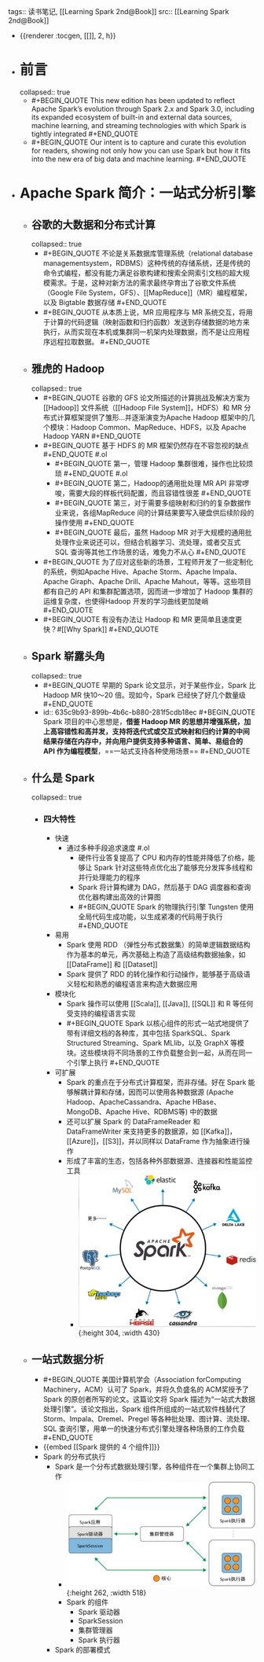 tags:: 读书笔记, [[Learning Spark 2nd@Book]] 
src:: [[Learning Spark 2nd@Book]]

- {{renderer :tocgen, [[]], 2, h}}
- # 前言
  collapsed:: true
	- #+BEGIN_QUOTE
	  This new edition has been updated to reflect Apache Spark’s evolution through Spark 2.x and Spark 3.0, including its expanded ecosystem of built-in and external data sources, machine learning, and streaming technologies with which Spark is tightly integrated
	  #+END_QUOTE
	- #+BEGIN_QUOTE
	  Our intent is to capture and curate this evolution for readers, showing not only how you can use Spark but how it fits into the new era of big data and machine learning.
	  #+END_QUOTE
- # Apache Spark 简介：一站式分析引擎
	- ## 谷歌的大数据和分布式计算
	  collapsed:: true
		- #+BEGIN_QUOTE
		  不论是关系数据库管理系统（relational database managementsystem，RDBMS）这种传统的存储系统，还是传统的命令式编程，都没有能力满足谷歌构建和搜索全网索引文档的超大规模需求。于是，这种对新方法的需求最终孕育出了谷歌文件系统（Google File System，GFS）、[[MapReduce]]（MR）编程框架，以及 Bigtable 数据存储
		  #+END_QUOTE
		- #+BEGIN_QUOTE
		  从本质上说，MR 应用程序与 MR 系统交互，将用于计算的代码逻辑（映射函数和归约函数）发送到存储数据的地方来执行，从而实现在本机或集群同一机架内处理数据，而不是让应用程序远程拉取数据。
		  #+END_QUOTE
	- ## 雅虎的 Hadoop
	  collapsed:: true
		- #+BEGIN_QUOTE
		  谷歌的 GFS 论文所描述的计算挑战及解决方案为 [[Hadoop]] 文件系统（[[Hadoop File System]]，HDFS）和 MR 分布式计算框架提供了雏形...并逐渐演变为Apache Hadoop 框架中的几个模块：Hadoop Common、MapReduce、HDFS，以及 Apache Hadoop YARN
		  #+END_QUOTE
		- #+BEGIN_QUOTE
		  基于 HDFS 的 MR 框架仍然存在不容忽视的缺点
		  #+END_QUOTE #.ol
			- #+BEGIN_QUOTE
			  第一，管理 Hadoop 集群很难，操作也比较烦琐
			  #+END_QUOTE #.ol
			- #+BEGIN_QUOTE
			  第二，Hadoop的通用批处理 MR API 非常啰唆，需要大段的样板代码配置，而且容错性很差
			  #+END_QUOTE
			- #+BEGIN_QUOTE
			  第三，对于需要多组映射和归约的复杂数据作业来说，各组MapReduce 间的计算结果要写入硬盘供后续阶段的操作使用
			  #+END_QUOTE
			- #+BEGIN_QUOTE
			  最后，虽然 Hadoop MR 对于大规模的通用批处理作业来说还可以，但结合机器学习、流处理，或者交互式 SQL 查询等其他工作场景的话，难免力不从心
			  #+END_QUOTE
		- #+BEGIN_QUOTE
		  为了应对这些新的场景，工程师开发了一些定制化的系统，例如Apache Hive、Apache Storm、Apache Impala、Apache Giraph、Apache Drill、Apache Mahout，等等。这些项目都有自己的 API 和集群配置选项，因而进一步增加了 Hadoop 集群的运维复杂度，也使得Hadoop 开发的学习曲线更加陡峭
		  #+END_QUOTE
		- #+BEGIN_QUOTE
		  有没有办法让 Hadoop 和 MR 更简单且速度更快？#[[Why Spark]]
		  #+END_QUOTE
	- ## Spark 崭露头角
	  collapsed:: true
		- #+BEGIN_QUOTE
		  早期的 Spark 论文显示，对于某些作业，Spark 比 Hadoop MR 快10～20 倍。现如今，Spark 已经快了好几个数量级
		  #+END_QUOTE
		- id:: 635c9b93-899b-4b6c-b880-281f5cdb18ec
		  #+BEGIN_QUOTE
		  Spark 项目的中心思想是，**借鉴 Hadoop MR 的思想并增强系统，加上高容错性和高并发，支持将迭代式或交互式映射和归约计算的中间结果存储在内存中，并向用户提供支持多种语言、简单、易组合的 API 作为编程模型**，==一站式支持各种使用场景==
		  #+END_QUOTE
	- ## 什么是 Spark
	  collapsed:: true
		- ### 四大特性
			- 快速
				- 通过多种手段追求速度 #.ol
					- 硬件行业答复提高了 CPU 和内存的性能并降低了价格，能够让 Spark 针对这些特点优化出了能够充分发挥多线程和并行处理能力的程序
					- Spark 将计算构建为 DAG，然后基于 DAG 调度器和查询优化器构建出高效的计算图
					- #+BEGIN_QUOTE
					  Spark 的物理执行引擎 Tungsten 使用全局代码生成功能，以生成紧凑的代码用于执行
					  #+END_QUOTE
			- 易用
				- Spark 使用 RDD （弹性分布式数据集）的简单逻辑数据结构作为基本的单元，再次基础上构造了高级结构数据抽象，如 [[DataFrame]] 和 [[Dataset]]
				- Spark 提供了 RDD 的转化操作和行动操作，能够基于高级语义轻松和熟悉的编程语言来构造大数据应用
			- 模块化
				- Spark 操作可以使用 [[Scala]], [[Java]], [[SQL]] 和 R 等任何受支持的编程语言实现
				- #+BEGIN_QUOTE
				  Spark 以核心组件的形式一站式地提供了带有详细文档的各种库，其中包括 SparkSQL、Spark Structured Streaming、Spark MLlib，以及 GraphX 等模块。这些模块将不同场景的工作负载整合到一起，从而在同一个引擎上执行
				  #+END_QUOTE
			- 可扩展
				- Spark 的重点在于分布式计算框架，而非存储。好在 Spark 能够解耦计算和存储，因而可以使用各种数据源 (Apache Hadoop、ApacheCassandra、Apache HBase、MongoDB、Apache Hive、RDBMS等) 中的数据
				- 还可以扩展 Spark 的 DataFrameReader 和 DataFrameWriter 来支持更多的数据源，如 [[Kafka]]， [[Azure]]，[[S3]]，并以同样以 DataFrame 作为抽象进行操作
				- 形成了丰富的生态，包括各种外部数据源、连接器和性能监控工具
					- ![image.png](../assets/image_1667014608355_0.png){:height 304, :width 430}
	- ## 一站式数据分析
		- #+BEGIN_QUOTE
		  美国计算机学会（Association forComputing Machinery，ACM）认可了 Spark，并将久负盛名的 ACM奖授予了 Spark 的原创者所写的论文。这篇论文将 Spark 描述为“一站式大数据处理引擎”。该论文指出，Spark 组件所组成的一站式软件栈替代了 Storm、Impala、Dremel、Pregel 等各种批处理、图计算、流处理、SQL 查询引擎，用单一的快速分布式引擎处理各种场景的工作负载
		  #+END_QUOTE
		- {{embed [[Spark 提供的 4 个组件]]}}
		- Spark 的分布式执行
			- Spark 是一个分布式数据处理引擎，各种组件在一个集群上协同工作
				- ![image.png](../assets/image_1667016969591_0.png){:height 262, :width 518}
				- Spark 的组件
					- Spark 驱动器
					- SparkSession
					- 集群管理器
					- Spark 执行器
			- Spark 的部署模式